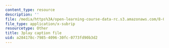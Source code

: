```yaml
---
content_type: resource
description: ''
file: /media/https%3A/open-learning-course-data-rc.s3.amazonaws.com/8-04-quantum-physics-i-spring-2016/a284178c7985409630fc0773fd90b3d2_5L4QfjbK87M.srt
file_type: application/x-subrip
resourcetype: Other
title: 3play caption file
uid: a284178c-7985-4096-30fc-0773fd90b3d2
---
```

